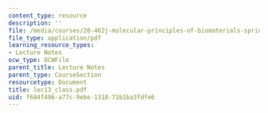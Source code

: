```yaml
---
content_type: resource
description: ''
file: /media/courses/20-462j-molecular-principles-of-biomaterials-spring-2006/f684f496a77c9ebe131871b1ba3fdfe6_lec13_class.pdf
file_type: application/pdf
learning_resource_types:
- Lecture Notes
ocw_type: OCWFile
parent_title: Lecture Notes
parent_type: CourseSection
resourcetype: Document
title: lec13_class.pdf
uid: f684f496-a77c-9ebe-1318-71b1ba3fdfe6
---
```

